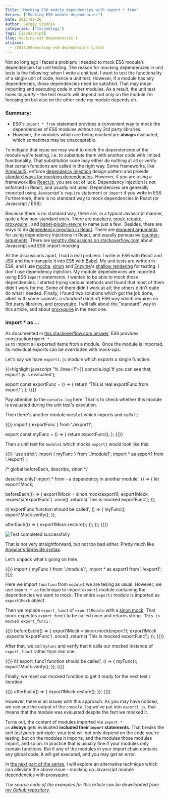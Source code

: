 ```yaml
---
Title: "Mocking ES6 module dependencies with import * from"
Series: ["Mocking ES6 module dependencies"]
Date: 2017-09-26
Author: Sergey Stadnik
categories: ["technology"]
Tags: [javascript]
Slug: mocking-es6-dependencies-1
aliases:
  - /2017/09/mocking-es6-dependencies-1.html
---
```


Not so long ago I faced a problem: I needed to mock ES6 module’s dependencies for unit testing. The reason for mocking dependencies in unit tests is the following: when I write a unit test, I want to test the functionality of a single unit of code, hence a unit test. However, if a module has any dependencies, those dependencies need be satisfied. That may mean importing and executing code in other modules. As a result, the unit test loses its _purity_ – the test results will depend not only on the module I’m focusing on but also on the other code my module depends on.
<!--more-->

### Summary:

* ES6's <code>import * from</code> statement provides a convenient way to mock the dependencies of ES6 modules without any 3rd party libraries.
* However, the modules which are being mocked are **always** evaluated, which sometimes may be unacceptable.

To mitigate that issue we may want to <em>mock</em> the dependencies of the module we're testing, i.e. to substitute them with another code with limited functionality. That substitution code may either do nothing at all or verify that certain functions are called in the right way. Some frameworks, like <a href="https://angularjs.org/">AngularJS</a>, enforce <a href="https://en.wikipedia.org/wiki/Dependency_injection">dependency injection</a> design pattern and provide <a href="https://angular.io/guide/testing#test-a-component-with-a-dependency">standard ways for mocking dependencies</a>. However, if you are using a framework like <a href="https://facebook.github.io/react/">React.js</a>, you are out of luck. Dependency injection is not enforced in React, and usually not used. Dependencies are generally imported using Javascript's <code>require</code> statement or <code>import</code> if you write in ES6. Furthermore, there is no standard way to mock dependencies in React (or Javascript / ES6).

Because there is no standard way, there are, in a typical Javascript manner, quite a few non-standard ones. There are <a href="https://github.com/mfncooper/mockery">mockery</a>, <a href="https://github.com/boblauer/mock-require">mock-require</a>, <a href="https://github.com/thlorenz/proxyquire">proxyquire</a> , and <a href="https://github.com/speedskater/babel-plugin-rewire">babel-plugin-rewire</a> to name just a few.  Besides, there are ways to do <a href="https://github.com/krasimir/react-in-patterns/tree/master/patterns/dependency-injection">dependency injection in React</a>. There are <a href="http://www.jamesmonger.com/post/react-component-dependency-injection.htm">eloquent arguments</a> for using dependency injections in React, and equally persuasive <a href="https://medium.com/@maxheiber/no-need-for-dependency-injection-in-react-components-641182760aaa">counter-arguments</a>. There are <a href="https://stackoverflow.com/questions/35240469/how-to-mock-the-imports-of-an-es6-module">lengthy discussions on stackoverflow.com</a> about Javascript and ES6 import mocking.

All the discussions apart, I had a real problem. I write in ES6 with React and <a href="https://facebook.github.io/react/docs/introducing-jsx.html">JSX</a> and then transpile it into ES5 with <a href="https://babeljs.io/">Babel</a>. My unit tests are written in ES6, and I use <a href="https://mochajs.org/">mocha</a>, <a href="http://sinonjs.org/">sinon</a> and <a href="http://airbnb.io/enzyme/">Enzyme</a>'s <a href="http://airbnb.io/enzyme/docs/api/shallow.html">shallow rendering</a> for testing. I don't use dependency injection. My module dependencies are imported using ES6 <code>import</code> statements. I wanted to be able to mock those dependencies. I started trying various methods and found that most of them didn't work for me. Some of them didn't work at all; the others didn't quite do what I needed. Finally, I found two solutions which got the job done, albeit with some caveats: a <em>standard</em> (kind of) ES6 way which requires no 3rd party libraries, and <a href="https://github.com/thlorenz/proxyquire">proxyquire</a>. I will talk about the "standard" way in this article, and about <a href="https://github.com/thlorenz/proxyquire">proxyquire</a> in the next one.

### import * as ...

As documented in <a href="https://stackoverflow.com/a/38414108/10557">this stackoverflow.com answer</a>, ES6 provides construction<code>import * as</code> to import all exported items from a module. Once the module is imported, its individual exports can be overridden with mock-ups.

Let's say we have `export1.js` module which exports a single function:

{{<highlight javascript "hl_lines=1">}}
console.log('If you can see that, export1.js is evaluated');

export const exportFunc = () => {
  return 'This is real exportFunc from export1';
};
{{</highlight>}}

Pay attention to the `console.log` here. That is to check whether this module is evaluated during the unit test's execution.

Then there's another module `module1` which imports and calls it:

{{<highlight javascript>}}
import { exportFunc } from './export1';

export const myFunc = () => {
  return exportFunc();
};
{{</highlight>}}

Then a unit test for <code>module1</code> which mocks <code>export1</code> would look like this:

{{<highlight javascript>}}
'use strict';
import { myFunc } from './module1';
import * as export1 from './export1';

/* global beforeEach, describe, sinon */

describe.only('import * from - a dependency in another module',
() => {
  let export1Mock;

  beforeEach(() => {
    export1Mock = sinon.mock(export1);
    export1Mock
      .expects('exportFunc')
      .once()
      .returns('This is mocked exportFunc');
  });

  it('exportFunc function should be called', () => {
    myFunc();
    export1Mock.verify();
  });

  afterEach(() => {
    export1Mock.restore();
  });
});
{{</highlight>}}

![Test completed successfully](/images/export_func1_function_called_passed.png)

That is not very straightforward, but not too bad either. Pretty much like <a href="http://thejsguy.com/2015/01/28/mocking-services-in-angular-with-$provide.html">Angular's $provide syntax</a>.

Let's unpack what's going on here.

{{<highlight javascript>}}
import { myFunc } from './module1';
import * as export1 from './export1';
{{</highlight>}}

Here we import <code>function</code> from <code>module1</code> we are tesing as usual. However, we use <code>import * as</code> technique to import <code>export1</code> module containing the dependencies we want to mock. The entire <code>export1</code> module is imported as <code>export1Mock</code> _object_.

Then we replace <code>export_func1</code> of <code>export1Module</code> with a [sinon mock](http://sinonjs.org/releases/v3.3.0/mocks/). That mock expectes <code>export_func1</code> to be called once and returns string <code>'This is mocked export_func1'</code>.

{{<highlight javascript>}}
beforeEach(() => {
  export1Mock = sinon.mock(export1);
  export1Mock
    .expects('exportFunc')
    .once()
    .returns('This is mocked exportFunc');
});
{{</highlight>}}

After that, we call <code>myFunc</code> and verify that it calls our mocked instance of <code>export_func1</code> rather than real one.

{{<highlight javascript>}}
it('export_func1 function should be called', () => {
  myFunc();
  export1Mock.verify();
});
{{</highlight>}}

Finally, we reset our mocked function to get it ready for the next test / iteration.

{{<highlight javascript>}}
afterEach(() => {
  export1Mock.restore();
});
{{</highlight>}}

However, there is an issues with this approach. As you may have noticed, we can see the output of the <code>console.log</code> we've put into <code>export1.js</code>, that means that the module was evaluated despite the fact we mocked it.

Turns out, the content of modules imported via <code>import * as</code> <strong>always</strong> gets evaluated <strong>included their <code>import</code> statements</strong>. That breaks the _unit test purity_ principle: your test will not only depend on the code you're testing, but on the modules it imports, and the modules those modules import, and so on. In practice that is usually fine if your modules only contain functions. But if any of the modules in your import chain contains any global code, it will get executed, and you may get an error.

In [the next part of the series](../mocking-es6-dependencies-1.html), I will explore an alternative technique which can alleviate the above issue - mocking up Javascript module dependencies with [proxyquire](https://github.com/thlorenz/proxyquire).

_The source code of the examples for this article can be downloaded from [my Github repository](https://github.com/ozmoroz/es6-unit-mockups)._